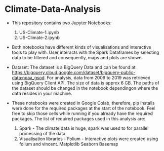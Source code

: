 # Climate-Data-Analysis
* This repository contains two Jupyter Notebooks:
    1. US-Climate-1.ipynb
    2. US-Climate-2.ipynb


* Both notebooks have different kinds of visualisations and interactive tools to play with. User interacts with the Spark Dataframes by selecting data to be filtered and consequently, maps and plots are shown.

* Dataset: The dataset is a BigQuery Data and can be found at https://bigquery.cloud.google.com/dataset/bigquery-public-data:noaa_gsod.
For analysis, data from 2009 to 2019 was retrieved using BigQuery Client API. The size of data is approx 6 GB. The paths of the dataset should be changed in the notebook dependingon where the data resides in your machine.

* These notebooks were created in Google Colab, therefore, pip installs were done for the required packages at the start of the notebook. Feel free to skip those cells while running if you already have the required packages. The list of required packages used in this analysis are:

  1. Spark - The climate data is huge, spark was used to for parallel processing of the data.
  2. Visualisation libraries - 
      Folium - Interactive plots were created using folium and vincent.
      Matplotlib
      Seaborn
      Basemap
 
